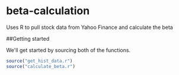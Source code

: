# beta-calculation
Uses R to pull stock data from Yahoo Finance and calculate the beta

##Getting started

We'll get started by sourcing both of the functions.

```R console
source("get_hist_data.r")
source("calculate_beta.r")
```
